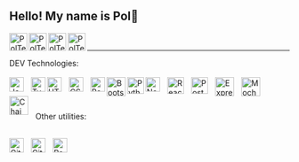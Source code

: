 ## Hello! My name is Pol:wave:
[<img align='left' alt=' PolTexido | LinkedIn' width='32px' src='https://cdn.icon-icons.com/icons2/31/PNG/256/sociallinkedin_member_2751.png' />][linkedin]
[<img align='left' alt=' PolTexido | Gmail' width='32px' src='https://cdn.icon-icons.com/icons2/1381/PNG/512/gmail_93551.png' />][Gmail]
[<img align='left' alt=' PolTexido | Whatsapp' width='32px' src='https://cdn.icon-icons.com/icons2/41/PNG/128/whatsappmessage_conversation_whatsap_7149.png' />][whatsapp]
[<img align='left' alt=' PolTexido | Line' width='32px' src='https://cdn.icon-icons.com/icons2/1099/PNG/512/1485482196-line_78675.png'/>][line]




<br/><hr>

DEV Technologies:
<br/>
<br/>
<a href="https://developer.mozilla.org/en-US/docs/Web/JavaScript"><img align="left" alt="JavaScript" width="26px" src="https://cdn.jsdelivr.net/gh/devicons/devicon/icons/javascript/javascript-original.svg" style="padding-right:10px;" /></a>
<a href="https://www.typescriptlang.org/"><img align="left" alt="TypeScript" width="26px" src="https://upload.wikimedia.org/wikipedia/commons/thumb/4/4c/Typescript_logo_2020.svg/1024px-Typescript_logo_2020.svg.png?20210506173343" /></a>
<a href="https://en.wikipedia.org/wiki/HTML5"><img align="left" alt="HTML5" width="26px" src="https://cdn.jsdelivr.net/gh/devicons/devicon/icons/html5/html5-original.svg" style="padding-right:10px;" /></a>
<a href="https://developer.mozilla.org/en-US/docs/Web/CSS"><img align="left" alt="CSS3" width="26px" src="https://cdn.jsdelivr.net/gh/devicons/devicon/icons/css3/css3-original.svg" style="padding-right:10px;" /></a>
<a href="https://reactjs.org/"><img align="left" alt="React" width="26px" src="https://cdn.worldvectorlogo.com/logos/react-1.svg" /></a>
<a href="https://getbootstrap.com/"><img align="left" alt="Bootstrap" width="34px" src="https://getbootstrap.com/docs/5.2/assets/brand/bootstrap-logo-shadow.png" /></a>
<a href="https://www.python.org/"><img align="left" alt="Python3" width="30px" src="https://img.icons8.com/color/512/python.png" /></a>
<a href="https://nodejs.org/en/"><img align="left" alt="Node" width="26px" src="https://www.vectorlogo.zone/logos/nodejs/nodejs-icon.svg" style="padding-right:10px;" /></a>
<a href="https://reactnative.dev/"><img align="left" alt="React-Native" width="30px" src="https://toppng.com/uploads/preview/react-native-svg-transformer-allows-you-import-svg-aperture-science-innovators-logo-11562851994zqcpwozsvy.png" style="padding-right:10px;" /></a>
<a href="https://www.postgresql.org/"><img align="left" alt="PostgreSQL" width="30px" src="https://www.vectorlogo.zone/logos/postgresql/postgresql-icon.svg" style="padding-right:10px;" /></a>
<a href="https://expressjs.com/"><img align="left" alt="ExpressJS" width="34px" src="https://www.pngfind.com/pngs/m/136-1363736_express-js-icon-png-transparent-png.png" style="padding-right:10px;" /></a>
<a href="https://mochajs.org/"><img align="left" alt="Mocha" width="34px" src="https://cldup.com/xFVFxOioAU.svg" style="padding-right:10px;" /></a>
<a href="https://www.chaijs.com/"><img align="left" alt="Chai" width="34px" src="http://chaijs.com/img/chai-logo.png" style="padding-right:10px;" /></a>

<br/>
<br/>


Other utilities:
<br/>
<br/>

<a href="https://git-scm.com/"><img align="left" alt="Git" width="26px" src="https://cdn.jsdelivr.net/gh/devicons/devicon/icons/git/git-original.svg" style="padding-right:10px;" /></a>
<a href="https://github.com/"><img align="left" alt="Github" width="26px" src="https://github.githubassets.com/images/modules/logos_page/GitHub-Mark.png" style="padding-right:10px;" /></a>
<a href="https://www.postman.com/"><img align="left" alt="Postman" width="26px" src="https://static-00.iconduck.com/assets.00/postman-icon-497x512-beb7sy75.png" style="padding-right:10px;" /></a>









[linkedin]: https://www.linkedin.com/in/pol-texido/
[Gmail]: mailto:pol.texido.b@gmail.com
[whatsapp]: https://wa.me/34638577199
[line]: https://line.me/R/ti/p/poltexido
